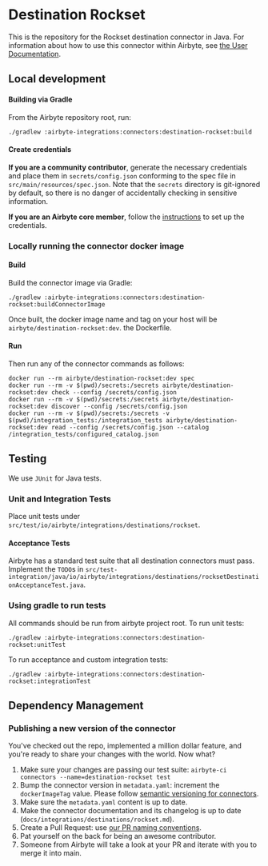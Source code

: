 # Destination Rockset

This is the repository for the Rockset destination connector in Java.
For information about how to use this connector within Airbyte, see [the User Documentation](https://docs.airbyte.io/integrations/destinations/rockset).

## Local development

#### Building via Gradle

From the Airbyte repository root, run:

```
./gradlew :airbyte-integrations:connectors:destination-rockset:build
```

#### Create credentials

**If you are a community contributor**, generate the necessary credentials and place them in `secrets/config.json` conforming to the spec file in `src/main/resources/spec.json`.
Note that the `secrets` directory is git-ignored by default, so there is no danger of accidentally checking in sensitive information.

**If you are an Airbyte core member**, follow the [instructions](https://docs.airbyte.io/contributing-to-airbyte/building-new-connector#using-credentials-in-ci) to set up the credentials.

### Locally running the connector docker image

#### Build

Build the connector image via Gradle:

```
./gradlew :airbyte-integrations:connectors:destination-rockset:buildConnectorImage
```

Once built, the docker image name and tag on your host will be `airbyte/destination-rockset:dev`.
the Dockerfile.

#### Run

Then run any of the connector commands as follows:

```
docker run --rm airbyte/destination-rockset:dev spec
docker run --rm -v $(pwd)/secrets:/secrets airbyte/destination-rockset:dev check --config /secrets/config.json
docker run --rm -v $(pwd)/secrets:/secrets airbyte/destination-rockset:dev discover --config /secrets/config.json
docker run --rm -v $(pwd)/secrets:/secrets -v $(pwd)/integration_tests:/integration_tests airbyte/destination-rockset:dev read --config /secrets/config.json --catalog /integration_tests/configured_catalog.json
```

## Testing

We use `JUnit` for Java tests.

### Unit and Integration Tests

Place unit tests under `src/test/io/airbyte/integrations/destinations/rockset`.

#### Acceptance Tests

Airbyte has a standard test suite that all destination connectors must pass. Implement the `TODO`s in
`src/test-integration/java/io/airbyte/integrations/destinations/rocksetDestinationAcceptanceTest.java`.

### Using gradle to run tests

All commands should be run from airbyte project root.
To run unit tests:

```
./gradlew :airbyte-integrations:connectors:destination-rockset:unitTest
```

To run acceptance and custom integration tests:

```
./gradlew :airbyte-integrations:connectors:destination-rockset:integrationTest
```

## Dependency Management

### Publishing a new version of the connector

You've checked out the repo, implemented a million dollar feature, and you're ready to share your changes with the world. Now what?

1. Make sure your changes are passing our test suite: `airbyte-ci connectors --name=destination-rockset test`
2. Bump the connector version in `metadata.yaml`: increment the `dockerImageTag` value. Please follow [semantic versioning for connectors](https://docs.airbyte.com/contributing-to-airbyte/resources/pull-requests-handbook/#semantic-versioning-for-connectors).
3. Make sure the `metadata.yaml` content is up to date.
4. Make the connector documentation and its changelog is up to date (`docs/integrations/destinations/rockset.md`).
5. Create a Pull Request: use [our PR naming conventions](https://docs.airbyte.com/contributing-to-airbyte/resources/pull-requests-handbook/#pull-request-title-convention).
6. Pat yourself on the back for being an awesome contributor.
7. Someone from Airbyte will take a look at your PR and iterate with you to merge it into main.
